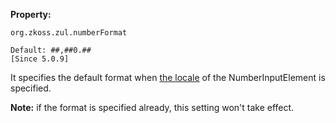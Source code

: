 **Property:**

`org.zkoss.zul.numberFormat`

`Default: ##,##0.##`  
`[Since 5.0.9]`

It specifies the default format when [ the locale]({{site.baseurl}}/zk_component_ref/base_components/numberinputelement#Per-component_Locale)
of the NumberInputElement is specified.

**Note:** if the format is specified already, this setting won't take
effect.
